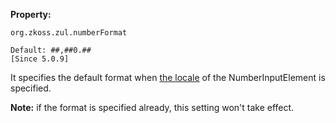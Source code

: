 **Property:**

`org.zkoss.zul.numberFormat`

`Default: ##,##0.##`  
`[Since 5.0.9]`

It specifies the default format when [ the locale]({{site.baseurl}}/zk_component_ref/base_components/numberinputelement#Per-component_Locale)
of the NumberInputElement is specified.

**Note:** if the format is specified already, this setting won't take
effect.
